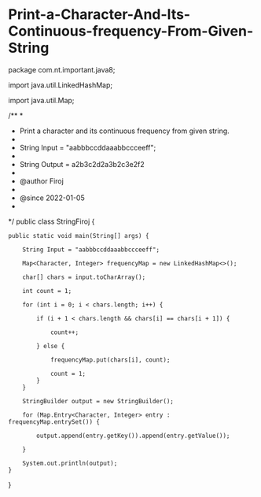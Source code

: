 # Print-a-Character-And-Its-Continuous-frequency-From-Given-String

package com.nt.important.java8;

import java.util.LinkedHashMap;

import java.util.Map;

/**
 * 
 * Print a character and its continuous frequency from given string.
 * 
 * String Input = "aabbbccddaaabbccceeff";
 * 
 *   String Output = a2b3c2d2a3b2c3e2f2
 * 
 * @author Firoj
 * 
 * @since 2022-01-05
 * 
 */
public class StringFiroj {

	public static void main(String[] args) {
  
		String Input = "aabbbccddaaabbccceeff";

        Map<Character, Integer> frequencyMap = new LinkedHashMap<>();

        char[] chars = input.toCharArray();
        
        int count = 1;
        
        for (int i = 0; i < chars.length; i++) {
        
            if (i + 1 < chars.length && chars[i] == chars[i + 1]) {
            
                count++;
                
            } else {
            
                frequencyMap.put(chars[i], count);
                
                count = 1;
            }
        }

        StringBuilder output = new StringBuilder();
        
        for (Map.Entry<Character, Integer> entry : frequencyMap.entrySet()) {
        
            output.append(entry.getKey()).append(entry.getValue());
            
        }

        System.out.println(output);
	}

}


